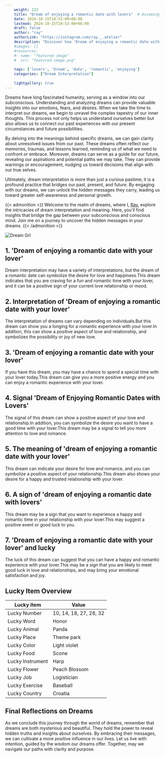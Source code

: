 ```yaml
---
    weight: 222
    title: "Dream of enjoying a romantic date with lovers"  # Assuming 'title' column exists
    date: 2024-10-15T10:53:00+08:00
    lastmod: 2024-10-15T10:53:00+08:00
    draft: false
    author: "ray"
    authorLink: "https://instagram.com/ray._.atelier"
    description: "Discover how 'Dream of enjoying a romantic date with lovers' can interpret your future and uncover its significant meanings in your life."
    #images: []
    #resources:
    #- name: "featured-image"
    #  src: "featured-image.png"
    
    tags: ['lovers', 'Dream', 'date', 'romantic', 'enjoying']
    categories: ["Dream Interpretation"]
    
    lightgallery: true
---
```

    
Dreams have long fascinated humanity, serving as a window into our subconscious. Understanding and analyzing dreams can provide valuable insights into our emotions, fears, and desires. When we take the time to interpret our dreams, we begin to unravel the complex tapestry of our inner thoughts. This process not only helps us understand ourselves better but also allows us to connect our past experiences with our present circumstances and future possibilities.

By delving into the meanings behind specific dreams, we can gain clarity about unresolved issues from our past. These dreams often reflect our memories, traumas, and lessons learned, reminding us of what we need to confront or embrace. Moreover, dreams can serve as a guide for our future, revealing our aspirations and potential paths we may take. They can provide warnings or encouragement, nudging us toward decisions that align with our true selves.

Ultimately, dream interpretation is more than just a curious pastime; it is a profound practice that bridges our past, present, and future. By engaging with our dreams, we can unlock the hidden messages they carry, leading us toward greater self-awareness and personal growth.

{{< admonition >}}
Welcome to the realm of dreams, where I, [Ray](https://instagram.com/ray._.atelier), explore the intricacies of dream interpretation and meaning. Here, you’ll find insights that bridge the gap between your subconscious and conscious mind. Join me on a journey to uncover the hidden messages in your dreams.
{{< /admonition >}}

![Dream Grl](https://cdn.pixabay.com/photo/2017/11/02/03/35/gothic-2910057_1280.jpg "Dream Grl")

## 1. 'Dream of enjoying a romantic date with your lover'
Dream interpretation may have a variety of interpretations, but the dream of a romantic date can symbolize the desire for love and happiness.This dream indicates that you are craving for a fun and romantic time with your lover, and it can be a positive sign of your current love relationship or mood.

## 2. Interpretation of 'Dream of enjoying a romantic date with your lover'
The interpretation of dreams can vary depending on individuals.But this dream can show you a longing for a romantic experience with your lover.In addition, this can show a positive aspect of love and relationship, and symbolizes the possibility or joy of new love.

## 3. 'Dream of enjoying a romantic date with your lover'
If you have this dream, you may have a chance to spend a special time with your lover today.This dream can give you a more positive energy and you can enjoy a romantic experience with your lover.

## 4. Signal 'Dream of Enjoying Romantic Dates with Lovers'
The signal of this dream can show a positive aspect of your love and relationship.In addition, you can symbolize the desire you want to have a good time with your lover.This dream may be a signal to tell you more attention to love and romance.

## 5. The meaning of 'dream of enjoying a romantic date with your lover'
This dream can indicate your desire for love and romance, and you can symbolize a positive aspect of your relationship.This dream also shows your desire for a happy and trusted relationship with your lover.

## 6. A sign of 'dream of enjoying a romantic date with lovers'
This dream may be a sign that you want to experience a happy and romantic time in your relationship with your lover.This may suggest a positive event or good luck to you.

## 7. 'Dream of enjoying a romantic date with your lover' and lucky
The luck of this dream can suggest that you can have a happy and romantic experience with your lover.This may be a sign that you are likely to meet good luck in love and relationships, and may bring your emotional satisfaction and joy.

## Lucky Item Overview
| Lucky Item          | Value              |
|---------------|--------------------|
| Lucky Number        | 10, 14, 18, 27, 28, 32  |
| Lucky Word          | Honor |
| Lucky Animal        | Panda |
| Lucky Place         | Theme park     |
| Lucky Color         | Light violet     |
| Lucky Food          | Scone      |
| Lucky Instrument    | Harp |
| Lucky Flower        | Peach Blossom    |
| Lucky Job           | Logistician       |
| Lucky Exercise      | Baseball  |
| Lucky Country       | Croatia    |


##  Final Reflections on Dreams

As we conclude this journey through the world of dreams, remember that dreams are both mysterious and beautiful. They hold the power to reveal hidden truths and insights about ourselves. By embracing their messages, we can cultivate a more positive influence in our lives. Let us live with intention, guided by the wisdom our dreams offer. Together, may we navigate our paths with clarity and purpose.
